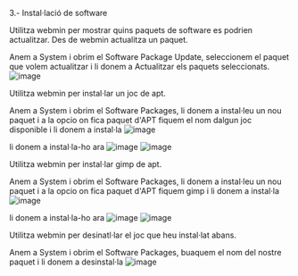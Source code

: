 3.- Instal·lació de software

Utilitza webmin per mostrar quins paquets de software es podrien actualitzar.
Des de webmin actualitza un paquet.

Anem a System i obrim el Software Package Update, seleccionem el paquet que volem actualitzar i li donem a Actualitzar els paquets seleccionats.
![image](https://github.com/user-attachments/assets/f7cd34b4-e02a-4b05-a0c1-b96e33341d2e)

Utilitza webmin per instal·lar un joc de apt.

Anem a System i obrim el Software Packages, li donem a instal·leu un nou paquet i a la opcio on fica paquet d'APT fiquem el nom dalgun joc disponible i li donem a instal·la
![image](https://github.com/user-attachments/assets/d1040aa7-b962-4551-96ed-3feb360ef8db)

li donem a instal·la-ho ara
![image](https://github.com/user-attachments/assets/05f9752b-2c63-4549-983b-a4cb59f31aba)
![image](https://github.com/user-attachments/assets/27e9f7c3-6670-4f77-a4ab-69c4d252ad7d)


Utilitza webmin per instal·lar gimp de apt.

Anem a System i obrim el Software Packages, li donem a instal·leu un nou paquet i a la opcio on fica paquet d'APT fiquem gimp i li donem a instal·la
![image](https://github.com/user-attachments/assets/d09b65ad-f5e0-416b-81b1-67c90427467a)

li donem a instal·la-ho ara
![image](https://github.com/user-attachments/assets/cb228be4-401d-4de4-911d-57edec6d6f17)
![image](https://github.com/user-attachments/assets/e0197dea-bd7f-41fd-ad43-fab80407e338)


Utilitza webmin per desinatl·lar el joc que heu instal·lat abans.

Anem a System i obrim el Software Packages, buaquem el nom del nostre paquet i li donem a desinstal·la
![image](https://github.com/user-attachments/assets/e9c7ddfb-4cc6-4c97-b5ab-3ce4496b515e)

